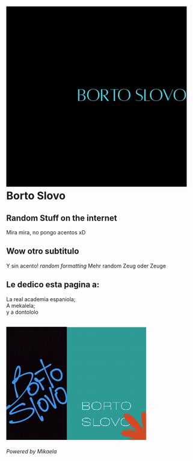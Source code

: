 

<html>
<head>
<meta charset="utf-8">
</head>

<body>
<h1><img src="borto2-2.gif" alt="logo"><br>Borto Slovo </h1>
<h2> Random Stuff on the internet </h2>
<p> Mira mira, no pongo acentos xD </p>

<h2> Wow otro subtitulo </h2>
<p> Y sin acento! <em> random formatting</em> Mehr random Zeug oder Zeuge </p>
<!-- wow a comet xD -->
<h2> Le dedico esta pagina a: </h2>
<p> La real academia espaniola;<br>
A mekalela;<br> y a dontololo </p>
<br>
<img src="bortoslovo-1.jpg" alt=""><img src="borto3.gif" alt="">
<h6>Powered by Mikaela</h6>
</body>


</html>
